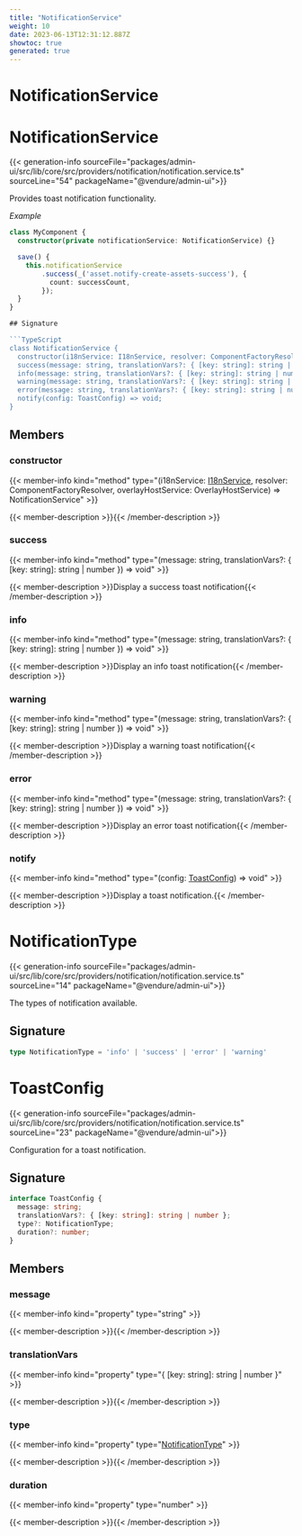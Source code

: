```yaml
---
title: "NotificationService"
weight: 10
date: 2023-06-13T12:31:12.887Z
showtoc: true
generated: true
---
```

<!-- This file was generated from the Vendure source. Do not modify. Instead, re-run the "docs:build" script -->

# NotificationService
<div class="symbol">


# NotificationService

{{< generation-info sourceFile="packages/admin-ui/src/lib/core/src/providers/notification/notification.service.ts" sourceLine="54" packageName="@vendure/admin-ui">}}

Provides toast notification functionality.

*Example*

```TypeScript
class MyComponent {
  constructor(private notificationService: NotificationService) {}

  save() {
    this.notificationService
        .success(_('asset.notify-create-assets-success'), {
          count: successCount,
        });
  }
}

## Signature

```TypeScript
class NotificationService {
  constructor(i18nService: I18nService, resolver: ComponentFactoryResolver, overlayHostService: OverlayHostService)
  success(message: string, translationVars?: { [key: string]: string | number }) => void;
  info(message: string, translationVars?: { [key: string]: string | number }) => void;
  warning(message: string, translationVars?: { [key: string]: string | number }) => void;
  error(message: string, translationVars?: { [key: string]: string | number }) => void;
  notify(config: ToastConfig) => void;
}
```
## Members

### constructor

{{< member-info kind="method" type="(i18nService: <a href='/typescript-api/common/i18n-service#i18nservice'>I18nService</a>, resolver: ComponentFactoryResolver, overlayHostService: OverlayHostService) => NotificationService"  >}}

{{< member-description >}}{{< /member-description >}}

### success

{{< member-info kind="method" type="(message: string, translationVars?: { [key: string]: string | number }) => void"  >}}

{{< member-description >}}Display a success toast notification{{< /member-description >}}

### info

{{< member-info kind="method" type="(message: string, translationVars?: { [key: string]: string | number }) => void"  >}}

{{< member-description >}}Display an info toast notification{{< /member-description >}}

### warning

{{< member-info kind="method" type="(message: string, translationVars?: { [key: string]: string | number }) => void"  >}}

{{< member-description >}}Display a warning toast notification{{< /member-description >}}

### error

{{< member-info kind="method" type="(message: string, translationVars?: { [key: string]: string | number }) => void"  >}}

{{< member-description >}}Display an error toast notification{{< /member-description >}}

### notify

{{< member-info kind="method" type="(config: <a href='/admin-ui-api/providers/notification-service#toastconfig'>ToastConfig</a>) => void"  >}}

{{< member-description >}}Display a toast notification.{{< /member-description >}}


</div>
<div class="symbol">


# NotificationType

{{< generation-info sourceFile="packages/admin-ui/src/lib/core/src/providers/notification/notification.service.ts" sourceLine="14" packageName="@vendure/admin-ui">}}

The types of notification available.

## Signature

```TypeScript
type NotificationType = 'info' | 'success' | 'error' | 'warning'
```
</div>
<div class="symbol">


# ToastConfig

{{< generation-info sourceFile="packages/admin-ui/src/lib/core/src/providers/notification/notification.service.ts" sourceLine="23" packageName="@vendure/admin-ui">}}

Configuration for a toast notification.

## Signature

```TypeScript
interface ToastConfig {
  message: string;
  translationVars?: { [key: string]: string | number };
  type?: NotificationType;
  duration?: number;
}
```
## Members

### message

{{< member-info kind="property" type="string"  >}}

{{< member-description >}}{{< /member-description >}}

### translationVars

{{< member-info kind="property" type="{ [key: string]: string | number }"  >}}

{{< member-description >}}{{< /member-description >}}

### type

{{< member-info kind="property" type="<a href='/admin-ui-api/providers/notification-service#notificationtype'>NotificationType</a>"  >}}

{{< member-description >}}{{< /member-description >}}

### duration

{{< member-info kind="property" type="number"  >}}

{{< member-description >}}{{< /member-description >}}


</div>

